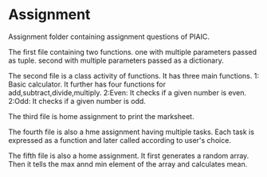 # Assignment
Assignment folder containing assignment questions of PIAIC.

The first file containing two functions. one with multiple parameters passed as tuple. second with multiple parameters passed as a dictionary.

The second file is a class activity of functions.
It has three main functions.
1: Basic calculator. It further has four functions for add,subtract,divide,multiply.
2:Even: It checks if a given number is even.
2:Odd: It checks if a given number is odd.

The third file is home assignment to print the marksheet.

The fourth file is also a hme assignment having multiple tasks. Each task is expressed as a function and later called according to user's choice.

The fifth file is also a home assignment. It first generates a random array. Then it tells the max annd min element of the array and calculates mean.
